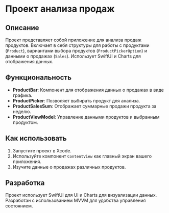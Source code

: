 # Проект анализа продаж

## Описание

Проект представляет собой приложение для анализа продаж продуктов. Включает в себя структуры для работы с продуктами (`Product`), вариантами выбора продуктов (`ProductPickerOption`) и данными о продажах (`Sales`). Использует SwiftUI и Charts для отображения данных.

## Функциональность

- **ProductBar**: Компонент для отображения данных о продажах в виде графика.
- **ProductPicker**: Позволяет выбирать продукт для анализа.
- **ProductSalesSum**: Отображает суммарные продажи продукта за неделю.
- **ProductViewModel**: Управление данными продуктов и выбранным продуктом.

## Как использовать

1. Запустите проект в Xcode.
2. Используйте компонент `ContentView` как главный экран вашего приложения.
3. Изучите данные о продажах различных продуктов.

## Разработка

Проект использует SwiftUI для UI и Charts для визуализации данных. Разработан с использованием MVVM для удобства управления состоянием.
